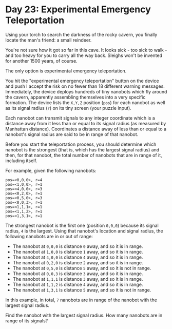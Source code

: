 # Day 23: Experimental Emergency Teleportation

Using your torch to search the darkness of the rocky cavern, you finally locate the man's friend: a small reindeer.

You're not sure how it got so far in this cave.  It looks sick - too sick to walk - and too heavy for you to carry all the way back.  Sleighs won't be invented for another 1500 years, of course.

The only option is experimental emergency teleportation.

You hit the "experimental emergency teleportation" button on the device and push I accept the risk on no fewer than 18 different warning messages. Immediately, the device deploys hundreds of tiny nanobots which fly around the cavern, apparently assembling themselves into a very specific formation. The device lists the `X,Y,Z` position (`pos`) for each nanobot as well as its signal radius (`r`) on its tiny screen (your puzzle input).

Each nanobot can transmit signals to any integer coordinate which is a distance away from it less than or equal to its signal radius (as measured by Manhattan distance). Coordinates a distance away of less than or equal to a nanobot's signal radius are said to be in range of that nanobot.

Before you start the teleportation process, you should determine which nanobot is the strongest (that is, which has the largest signal radius) and then, for that nanobot, the total number of nanobots that are in range of it, including itself.

For example, given the following nanobots:

```
pos=<0,0,0>, r=4
pos=<1,0,0>, r=1
pos=<4,0,0>, r=3
pos=<0,2,0>, r=1
pos=<0,5,0>, r=3
pos=<0,0,3>, r=1
pos=<1,1,1>, r=1
pos=<1,1,2>, r=1
pos=<1,3,1>, r=1
```

The strongest nanobot is the first one (position `0,0,0`) because its signal radius, `4` is the largest. Using that nanobot's location and signal radius, the following nanobots are in or out of range:

  - The nanobot at `0,0,0` is distance `0` away, and so it is in range.
  - The nanobot at `1,0,0` is distance `1` away, and so it is in range.
  - The nanobot at `4,0,0` is distance `4` away, and so it is in range.
  - The nanobot at `0,2,0` is distance `2` away, and so it is in range.
  - The nanobot at `0,5,0` is distance `5` away, and so it is not in range.
  - The nanobot at `0,0,3` is distance `3` away, and so it is in range.
  - The nanobot at `1,1,1` is distance `3` away, and so it is in range.
  - The nanobot at `1,1,2` is distance `4` away, and so it is in range.
  - The nanobot at `1,3,1` is distance `5` away, and so it is not in range.

In this example, in total, `7` nanobots are in range of the nanobot with the largest signal radius.

Find the nanobot with the largest signal radius.  How many nanobots are in range of its signals?
